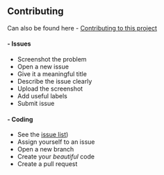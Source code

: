 ## Contributing

Can also be found here - [Contributing to this project](https://github.com/Linda-Carlstad/lindacarlstad.se/blob/master/CONTRIBUTING.md)

#### - Issues

- Screenshot the problem
- Open a new issue
- Give it a meaningful title
- Describe the issue clearly
- Upload the screenshot
- Add useful labels
- Submit issue

#### - Coding

- See the [issue list](https://github.com/kazokuit/Kazoku.Template.WebApi/issues))
- Assign yourself to an issue
- Open a new branch
- Create your _beautiful_ code
- Create a pull request

## 
